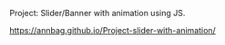 Project: Slider/Banner with animation using JS.

https://annbag.github.io/Project-slider-with-animation/
